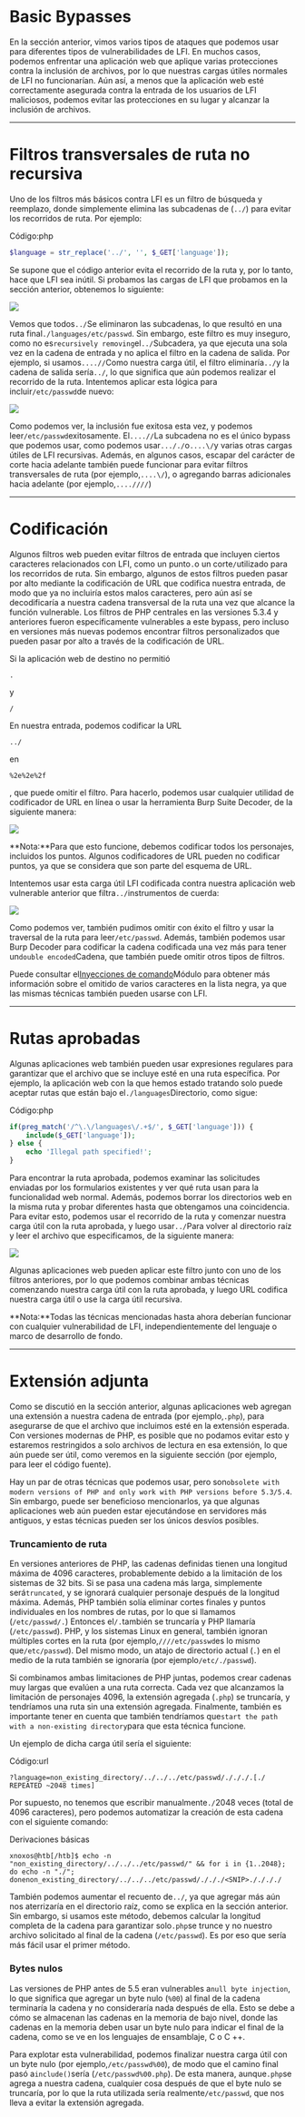 # Basic Bypasses

En la sección anterior, vimos varios tipos de ataques que podemos usar para diferentes tipos de vulnerabilidades de LFI. En muchos casos, podemos enfrentar una aplicación web que aplique varias protecciones contra la inclusión de archivos, por lo que nuestras cargas útiles normales de LFI no funcionarían. Aún así, a menos que la aplicación web esté correctamente asegurada contra la entrada de los usuarios de LFI maliciosos, podemos evitar las protecciones en su lugar y alcanzar la inclusión de archivos.

---

# **Filtros transversales de ruta no recursiva**

Uno de los filtros más básicos contra LFI es un filtro de búsqueda y reemplazo, donde simplemente elimina las subcadenas de (`../`) para evitar los recorridos de ruta. Por ejemplo:

Código:php

```php
$language = str_replace('../', '', $_GET['language']);

```

Se supone que el código anterior evita el recorrido de la ruta y, por lo tanto, hace que LFI sea inútil. Si probamos las cargas de LFI que probamos en la sección anterior, obtenemos lo siguiente:

![](https://academy.hackthebox.com/storage/modules/23/lfi_blacklist.png)

Vemos que todos`../`Se eliminaron las subcadenas, lo que resultó en una ruta final`./languages/etc/passwd`. Sin embargo, este filtro es muy inseguro, como no es`recursively removing`el`../`Subcadera, ya que ejecuta una sola vez en la cadena de entrada y no aplica el filtro en la cadena de salida. Por ejemplo, si usamos`....//`Como nuestra carga útil, el filtro eliminaría`../`y la cadena de salida sería`../`, lo que significa que aún podemos realizar el recorrido de la ruta. Intentemos aplicar esta lógica para incluir`/etc/passwd`de nuevo:

![](https://academy.hackthebox.com/storage/modules/23/lfi_blacklist_passwd.png)

Como podemos ver, la inclusión fue exitosa esta vez, y podemos leer`/etc/passwd`exitosamente. El`....//`La subcadena no es el único bypass que podemos usar, como podemos usar`..././`o`....\/`y varias otras cargas útiles de LFI recursivas. Además, en algunos casos, escapar del carácter de corte hacia adelante también puede funcionar para evitar filtros transversales de ruta (por ejemplo,`....\/`), o agregando barras adicionales hacia adelante (por ejemplo,`....////`)

---

# **Codificación**

Algunos filtros web pueden evitar filtros de entrada que incluyen ciertos caracteres relacionados con LFI, como un punto`.`o un corte`/`utilizado para los recorridos de ruta. Sin embargo, algunos de estos filtros pueden pasar por alto mediante la codificación de URL que codifica nuestra entrada, de modo que ya no incluiría estos malos caracteres, pero aún así se decodificaría a nuestra cadena transversal de la ruta una vez que alcance la función vulnerable. Los filtros de PHP centrales en las versiones 5.3.4 y anteriores fueron específicamente vulnerables a este bypass, pero incluso en versiones más nuevas podemos encontrar filtros personalizados que pueden pasar por alto a través de la codificación de URL.

Si la aplicación web de destino no permitió

```
.
```

y

```
/
```

En nuestra entrada, podemos codificar la URL

```
../
```

en

```
%2e%2e%2f
```

, que puede omitir el filtro. Para hacerlo, podemos usar cualquier utilidad de codificador de URL en línea o usar la herramienta Burp Suite Decoder, de la siguiente manera:

![](https://academy.hackthebox.com/storage/modules/23/burp_url_encode.jpg)

**Nota:**Para que esto funcione, debemos codificar todos los personajes, incluidos los puntos. Algunos codificadores de URL pueden no codificar puntos, ya que se considera que son parte del esquema de URL.

Intentemos usar esta carga útil LFI codificada contra nuestra aplicación web vulnerable anterior que filtra`../`instrumentos de cuerda:

![](https://academy.hackthebox.com/storage/modules/23/lfi_blacklist_passwd_filter.png)

Como podemos ver, también pudimos omitir con éxito el filtro y usar la traversal de la ruta para leer`/etc/passwd`. Además, también podemos usar Burp Decoder para codificar la cadena codificada una vez más para tener un`double encoded`Cadena, que también puede omitir otros tipos de filtros.

Puede consultar el[Inyecciones de comando](https://academy.hackthebox.com/module/details/109)Módulo para obtener más información sobre el omitido de varios caracteres en la lista negra, ya que las mismas técnicas también pueden usarse con LFI.

---

# **Rutas aprobadas**

Algunas aplicaciones web también pueden usar expresiones regulares para garantizar que el archivo que se incluye esté en una ruta específica. Por ejemplo, la aplicación web con la que hemos estado tratando solo puede aceptar rutas que están bajo el`./languages`Directorio, como sigue:

Código:php

```php
if(preg_match('/^\.\/languages\/.+$/', $_GET['language'])) {
    include($_GET['language']);
} else {
    echo 'Illegal path specified!';
}

```

Para encontrar la ruta aprobada, podemos examinar las solicitudes enviadas por los formularios existentes y ver qué ruta usan para la funcionalidad web normal. Además, podemos borrar los directorios web en la misma ruta y probar diferentes hasta que obtengamos una coincidencia. Para evitar esto, podemos usar el recorrido de la ruta y comenzar nuestra carga útil con la ruta aprobada, y luego usar`../`Para volver al directorio raíz y leer el archivo que especificamos, de la siguiente manera:

![](https://academy.hackthebox.com/storage/modules/23/lfi_blacklist_passwd_filter.png)

Algunas aplicaciones web pueden aplicar este filtro junto con uno de los filtros anteriores, por lo que podemos combinar ambas técnicas comenzando nuestra carga útil con la ruta aprobada, y luego URL codifica nuestra carga útil o use la carga útil recursiva.

**Nota:**Todas las técnicas mencionadas hasta ahora deberían funcionar con cualquier vulnerabilidad de LFI, independientemente del lenguaje o marco de desarrollo de fondo.

---

# **Extensión adjunta**

Como se discutió en la sección anterior, algunas aplicaciones web agregan una extensión a nuestra cadena de entrada (por ejemplo,`.php`), para asegurarse de que el archivo que incluimos esté en la extensión esperada. Con versiones modernas de PHP, es posible que no podamos evitar esto y estaremos restringidos a solo archivos de lectura en esa extensión, lo que aún puede ser útil, como veremos en la siguiente sección (por ejemplo, para leer el código fuente).

Hay un par de otras técnicas que podemos usar, pero son`obsolete with modern versions of PHP and only work with PHP versions before 5.3/5.4`. Sin embargo, puede ser beneficioso mencionarlos, ya que algunas aplicaciones web aún pueden estar ejecutándose en servidores más antiguos, y estas técnicas pueden ser los únicos desvíos posibles.

### **Truncamiento de ruta**

En versiones anteriores de PHP, las cadenas definidas tienen una longitud máxima de 4096 caracteres, probablemente debido a la limitación de los sistemas de 32 bits. Si se pasa una cadena más larga, simplemente será`truncated`, y se ignorará cualquier personaje después de la longitud máxima. Además, PHP también solía eliminar cortes finales y puntos individuales en los nombres de rutas, por lo que si llamamos (`/etc/passwd/.`) Entonces el`/.`también se truncaría y PHP llamaría (`/etc/passwd`). PHP, y los sistemas Linux en general, también ignoran múltiples cortes en la ruta (por ejemplo,`////etc/passwd`es lo mismo que`/etc/passwd`). Del mismo modo, un atajo de directorio actual (`.`) en el medio de la ruta también se ignoraría (por ejemplo`/etc/./passwd`).

Si combinamos ambas limitaciones de PHP juntas, podemos crear cadenas muy largas que evalúen a una ruta correcta. Cada vez que alcanzamos la limitación de personajes 4096, la extensión agregada (`.php`) se truncaría, y tendríamos una ruta sin una extensión agregada. Finalmente, también es importante tener en cuenta que también tendríamos que`start the path with a non-existing directory`para que esta técnica funcione.

Un ejemplo de dicha carga útil sería el siguiente:

Código:url

```
?language=non_existing_directory/../../../etc/passwd/./././.[./ REPEATED ~2048 times]

```

Por supuesto, no tenemos que escribir manualmente`./`2048 veces (total de 4096 caracteres), pero podemos automatizar la creación de esta cadena con el siguiente comando:

Derivaciones básicas

```
xnoxos@htb[/htb]$ echo -n "non_existing_directory/../../../etc/passwd/" && for i in {1..2048}; do echo -n "./"; donenon_existing_directory/../../../etc/passwd/./././<SNIP>././././

```

También podemos aumentar el recuento de`../`, ya que agregar más aún nos aterrizaría en el directorio raíz, como se explica en la sección anterior. Sin embargo, si usamos este método, debemos calcular la longitud completa de la cadena para garantizar solo`.php`se trunce y no nuestro archivo solicitado al final de la cadena (`/etc/passwd`). Es por eso que sería más fácil usar el primer método.

### **Bytes nulos**

Las versiones de PHP antes de 5.5 eran vulnerables a`null byte injection`, lo que significa que agregar un byte nulo (`%00`) al final de la cadena terminaría la cadena y no consideraría nada después de ella. Esto se debe a cómo se almacenan las cadenas en la memoria de bajo nivel, donde las cadenas en la memoria deben usar un byte nulo para indicar el final de la cadena, como se ve en los lenguajes de ensamblaje, C o C ++.

Para explotar esta vulnerabilidad, podemos finalizar nuestra carga útil con un byte nulo (por ejemplo,`/etc/passwd%00`), de modo que el camino final pasó a`include()`sería (`/etc/passwd%00.php`). De esta manera, aunque`.php`se agrega a nuestra cadena, cualquier cosa después de que el byte nulo se truncaría, por lo que la ruta utilizada sería realmente`/etc/passwd`, que nos lleva a evitar la extensión agregada.